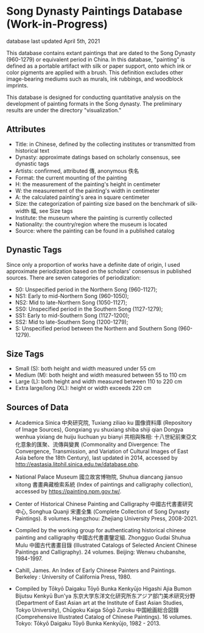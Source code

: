 # Song Dynasty Paintings Database (Work-in-Progress)

database last updated April 5th, 2021

This database contains extant paintings that are dated to the Song Dynasty (960-1279) or equivalent period in China. In this database, "painting" is defined as a portable artifact with silk or paper support, onto which ink or color pigments are applied with a brush. This definition excludes other image-bearing mediums such as murals, ink rubbings, and woodblock imprints. 

This database is designed for conducting quantitative analysis on the development of painting formats in the Song dynasty. The preliminary results are under the directory "visualization."



## Attributes
- Title: in Chinese, defined by the collecting institutes or transmitted from historical text
- Dynasty: approximate datings based on scholarly consensus, see dynastic tags
- Artists: confirmed, attributed 傳, anonymous 佚名
- Format: the current mounting of the painting 
- H: the measurement of the painting's height in centimeter
- W: the measurement of the painting's width in centimeter
- A: the calculated painting's area in square centimeter
- Size: the categorization of painting size based on the benchmark of silk-width 幅, see Size tags
- Institute: the museum where the painting is currently collected
- Nationality: the country/region where the museum is located
- Source: where the painting can be found in a published catalog


## Dynastic Tags
Since only a proportion of works have a definite date of origin, I used approximate periodization based on the scholars’ consensus in published sources. There are seven categories of periodization: 

- S0: Unspecified period in the Northern Song (960-1127); 
- NS1: Early to mid-Northern Song (960-1050); 
- NS2: Mid to late-Northern Song (1050-1127); 
- SS0: Unspecified period in the Southern Song (1127-1279); 
- SS1: Early to mid-Southern Song (1127-1200); 
- SS2: Mid to late-Southern Song (1200-1279); 
- S: Unspecified period between the Northern and Southern Song (960-1279). 

## Size Tags
- Small (S): both height and width measured under 55 cm
- Medium (M): both height and width measured between 55 to 110 cm
- Large (L): both height and width measured between 110 to 220 cm
- Extra large/long  (XL): height or width exceeds 220 cm

## Sources of Data

- Academica Sinica 中央研究院, Tuxiang ziliao ku 圖像資料庫 (Repository of Image Sources), Gongxiang yu shuxiang shiba shiji qian Dongya wenhua yixiang de huiju liuchuan yu bianyi 共相與殊相: 十八世紀前東亞文化意象的匯聚、流傳與變異 (Commonality and Divergence: The Convergence, Transmission, and Variation of Cultural Images of East Asia before the 18th Century), last updated in 2014, accessed by http://eastasia.litphil.sinica.edu.tw/database.php.
 
- National Palace Museum 國立故宮博物院, Shuhua diancang jiansuo xitong 書畫典藏檢索系統 (Index of paintings and calligraphy collection), accessed by https://painting.npm.gov.tw/.


- Center of Historical Chinese Painting and Calligraphy 中國古代書畫研究中心, Songhua Quanji 宋畫全集 (Complete Collection of Song Dynasty Paintings). 8 volumes. Hangzhou: Zhejiang University Press, 2008-2021.


- Compiled by the working group for authenticating historical chinese painting and calligraphy 中國古代書畫鑒定組. Zhongguo Gudai Shuhua Mulu 中國古代書畫目錄 (Illustrated Catalogs of Selected Ancient Chinese Paintings and Calligraphy). 24 volumes. Beijing: Wenwu chubanshe, 1984-1997.


- Cahill, James. An Index of Early Chinese Painters and Paintings. Berkeley : University of California Press, 1980.


- Compiled by Tōkyō Daigaku Tōyō Bunka Kenkyūjo Higashi Ajia Bumon Bijutsu Kenkyū Bun'ya 东京大学东洋文化研究所东アジア部门美术研究分野 (Department of East Asian art at the Institute of East Asian Studies, Tokyo University), Chūgoku Kaiga Sōgō Zuroku 中国絵画総合図錄 (Comprehensive Illustrated Catalog of Chinese Paintings). 16 volumes. Tokyo: Tōkyō Daigaku Tōyō Bunka Kenkyūjo, 1982 - 2013. 
